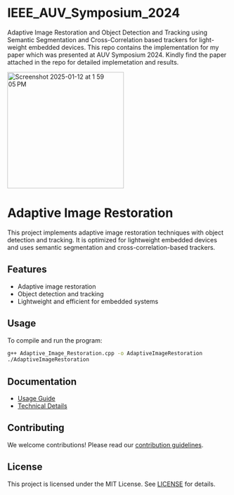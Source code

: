 # IEEE_AUV_Symposium_2024
Adaptive Image Restoration and Object Detection and Tracking using Semantic Segmentation and Cross-Correlation based trackers for light-weight embedded devices. This repo contains the implementation for my paper which was presented at AUV Symposium 2024. Kindly find the paper attached in the repo for detailed implemetation and results.


<img width="265" alt="Screenshot 2025-01-12 at 1 59 05 PM" src="https://github.com/user-attachments/assets/db4b3d81-56b8-463c-8a0d-10d7dd31a747" />


# Adaptive Image Restoration

This project implements adaptive image restoration techniques with object detection and tracking. It is optimized for lightweight embedded devices and uses semantic segmentation and cross-correlation-based trackers.



## Features
- Adaptive image restoration
- Object detection and tracking
- Lightweight and efficient for embedded systems

## Usage
To compile and run the program:
```bash
g++ Adaptive_Image_Restoration.cpp -o AdaptiveImageRestoration
./AdaptiveImageRestoration
```

## Documentation
- [Usage Guide](docs/usage_guide.md)
- [Technical Details](docs/technical_details.md)

## Contributing
We welcome contributions! Please read our [contribution guidelines](CONTRIBUTING.md).

## License
This project is licensed under the MIT License. See [LICENSE](LICENSE) for details.
